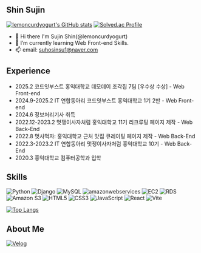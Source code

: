 <!--

- 🔭 I’m currently working on ...
- 🌱 I’m currently learning ...
- 👯 I’m looking to collaborate on ...
- 🤔 I’m looking for help with ...
- 💬 Ask me about ...
- 📫 How to reach me: ...
- 😄 Pronouns: ...
- ⚡ Fun fact: ...
-->
## Shin Sujin

[![lemoncurdyogurt's GitHub stats](https://github-readme-stats.vercel.app/api?username=lemoncurdyogurt&theme=github_dark&show_icons=true&hide=issues)](https://github.com/anuraghazra/github-readme-stats)
[![Solved.ac Profile](http://mazassumnida.wtf/api/generate_badge?boj=suhosinsu1)](https://solved.ac/suhosinsu1)

- 👋 Hi there I'm Sujin Shin(@lemoncurdyogurt)
- 🌱 I’m currently learning Web Front-end Skills.
- 📫 email: suhosinsu1@naver.com

## Experience
* 2025.2 코드잇부스트 홍익대학교 데모데이 조각집 7팀 [우수상 수상] - Web Front-end
* 2024.9-2025.2 IT 연합동아리 코드잇부스트 홍익대학교 1기 2반 - Web Front-end
* 2024.6 정보처리기사 취득
* 2022.12-2023.2 멋쟁이사자처럼 홍익대학교 11기 리크루팅 페이지 제작 - Web Back-End
* 2022.8 멋사먹자: 홍익대학교 근처 맛집 큐레이팅 페이지 제작 - Web Back-End
* 2022.3-2023.2 IT 연합동아리 멋쟁이사자처럼 홍익대학교 10기 - Web Back-End
* 2020.3 홍익대학교 컴퓨터공학과 입학
## Skills
![Python](https://img.shields.io/badge/Python-3776AB.svg?&style=for-the-badge&logo=Python&logoColor=white)
![Django](https://img.shields.io/badge/Django-092E20.svg?&style=for-the-badge&logo=Django&logoColor=white)
![MySQL](https://img.shields.io/badge/MySQL-4479A1.svg?&style=for-the-badge&logo=MySQL&logoColor=white)
![amazonwebservices](https://img.shields.io/badge/amazonwebservices-232F3E.svg?&style=for-the-badge&logo=amazonwebservices&logoColor=white)
![EC2](https://img.shields.io/badge/EC2-FF9900.svg?&style=for-the-badge&logo=amazonec2&logoColor=white)
![RDS](https://img.shields.io/badge/RDS-527FFF.svg?&style=for-the-badge&logo=amazonrds&logoColor=white)
![Amazon S3](https://img.shields.io/badge/AmazonS3-569A31.svg?&style=for-the-badge&logo=amazons3&logoColor=white)
![HTML5](https://img.shields.io/badge/HTML5-E34F26.svg?&style=for-the-badge&logo=HTML5&logoColor=white)
![CSS3](https://img.shields.io/badge/CSS3-1572B6.svg?&style=for-the-badge&logo=CSS3&logoColor=white)
![JavaScript](https://img.shields.io/badge/JavaScript-F7DF1E.svg?&style=for-the-badge&logo=JavaScript&logoColor=white)
![React](https://img.shields.io/badge/React-61DAFB.svg?&style=for-the-badge&logo=React&logoColor=white)
![Vite](https://img.shields.io/badge/Vite-646CFF.svg?&style=for-the-badge&logo=Vite&logoColor=white)

[![Top Langs](https://github-readme-stats.vercel.app/api/top-langs/?username=lemoncurdyogurt&layout=compact)](https://github.com/anuraghazra/github-readme-stats)

## About Me
[![Velog](https://img.shields.io/badge/Velog-20C997.svg?&style=for-the-badge&logo=Velog&logoColor=white&link=https://velog.io/@lemoncurdyogurt/posts/)](https://velog.io/@lemoncurdyogurt/posts)



